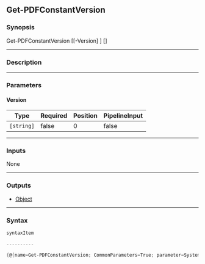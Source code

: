 Get-PDFConstantVersion
----------------------




### Synopsis

Get-PDFConstantVersion [[-Version] <string>] [<CommonParameters>]




---


### Description


---


### Parameters
#### **Version**




|Type      |Required|Position|PipelineInput|
|----------|--------|--------|-------------|
|`[string]`|false   |0       |false        |





---


### Inputs
None




---


### Outputs
* [Object](https://learn.microsoft.com/en-us/dotnet/api/System.Object)






---


### Syntax
```PowerShell
syntaxItem
```
```PowerShell
----------
```
```PowerShell
{@{name=Get-PDFConstantVersion; CommonParameters=True; parameter=System.Object[]}}
```
